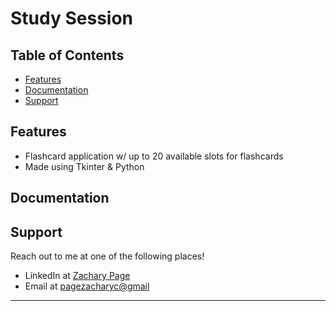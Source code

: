 # Study Session


## Table of Contents


- [Features](#features)
- [Documentation](#documentation)
- [Support](#support)

## Features

- Flashcard application w/ up to 20 available slots for flashcards
- Made using Tkinter & Python

## Documentation 

## Support

Reach out to me at one of the following places!

- LinkedIn at <a href="https://www.linkedin.com/in/pagezacharyc/" target="_blank">Zachary Page</a>
- Email at <a href='mailto:pagezacharyc@gmail.com' target="_blank">pagezacharyc@gmail</a>

---
